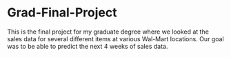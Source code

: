 # Grad-Final-Project
This is the final project for my graduate degree where we looked at the sales data for several different items at various Wal-Mart locations. Our goal was to be able to predict the next 4 weeks of sales data.
